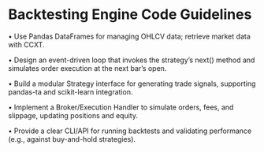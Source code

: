 # Backtesting Engine Code Guidelines

• Use Pandas DataFrames for managing OHLCV data; retrieve market data with CCXT.

• Design an event-driven loop that invokes the strategy’s next() method and simulates order execution at the next bar’s open.

• Build a modular Strategy interface for generating trade signals, supporting pandas-ta and scikit-learn integration.

• Implement a Broker/Execution Handler to simulate orders, fees, and slippage, updating positions and equity.

• Provide a clear CLI/API for running backtests and validating performance (e.g., against buy-and-hold strategies).
